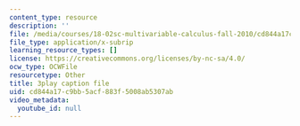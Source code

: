 ```yaml
---
content_type: resource
description: ''
file: /media/courses/18-02sc-multivariable-calculus-fall-2010/cd844a17c9bb5acf883f5008ab5307ab_YWvBaLokEJY.vtt
file_type: application/x-subrip
learning_resource_types: []
license: https://creativecommons.org/licenses/by-nc-sa/4.0/
ocw_type: OCWFile
resourcetype: Other
title: 3play caption file
uid: cd844a17-c9bb-5acf-883f-5008ab5307ab
video_metadata:
  youtube_id: null
---
```


